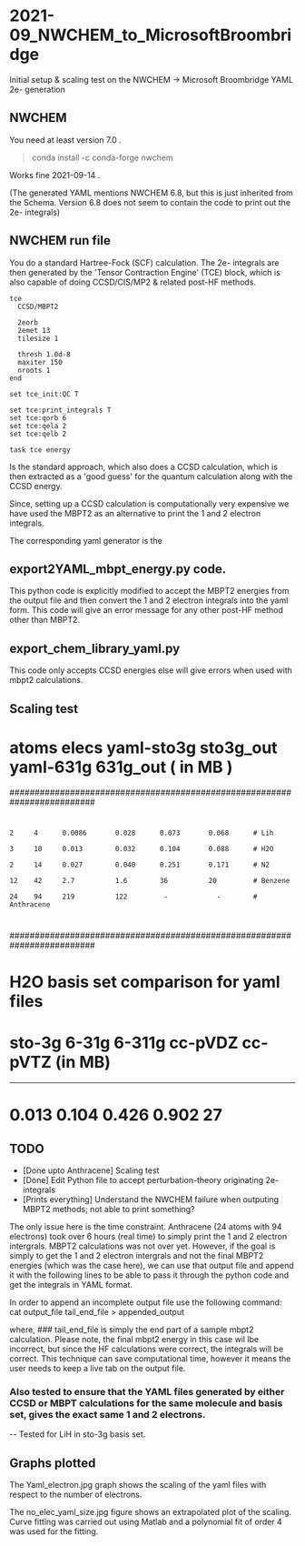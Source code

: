 # 2021-09_NWCHEM_to_MicrosoftBroombridge
Initial setup &amp; scaling test on the NWCHEM -> Microsoft Broombridge YAML 2e- generation

## NWCHEM

You need at least version 7.0 .

> conda install -c conda-forge nwchem

Works fine 2021-09-14 .

(The generated YAML mentions NWCHEM 6.8, but this is just inherited from the Schema. Version 6.8 does not seem to contain the code to print out the 2e- integrals)

## NWCHEM run file

You do a standard Hartree-Fock (SCF) calculation. 
The 2e- integrals are then generated by the 'Tensor Contraction Engine' (TCE) block, which is also capable of doing CCSD/CIS/MP2 & related post-HF methods. 

```
tce
  CCSD/MBPT2 

  2eorb
  2emet 13
  tilesize 1

  thresh 1.0d-8
  maxiter 150
  nroots 1  
end

set tce_init:QC T

set tce:print_integrals T
set tce:qorb 6       
set tce:qela 2 
set tce:qelb 2

task tce energy
```

Is the standard approach, which also does a CCSD calculation, which is then extracted as a 'good guess' for the quantum calculation along with the CCSD energy.

Since, setting up a CCSD calculation is computationally very expensive we have used the MBPT2 as an alternative to print the 1 and 2 electron integrals. 

The corresponding yaml generator is the 
## export2YAML_mbpt_energy.py code. 

This python code is explicitly modified to accept the MBPT2 energies from the output file and then convert the 1 and 2 electron integrals into the yaml form. 
This code will give an error message for any other post-HF method other than MBPT2.

## export_chem_library_yaml.py
This code only accepts CCSD energies else will give errors when used with mbpt2 calculations.


## Scaling test

# atoms  elecs  yaml-sto3g   sto3g_out  yaml-631g   631g_out  ( in MB )

#########################################################################
#
    2     4      0.0086       0.028      0.073       0.068      # Lih

    3     10     0.013        0.032      0.104       0.088      # H2O

    2     14     0.027        0.040      0.251       0.171      # N2

    12    42     2.7          1.6        36          20         # Benzene

    24    94     219          122         -            -        # Anthracene
#
#########################################################################

#

# H2O basis set comparison for yaml files

#  sto-3g  6-31g   6-311g   cc-pVDZ   cc-pVTZ  (in MB)
--------------------------------------------------
#   0.013  0.104   0.426    0.902      27


## TODO

 - [Done upto Anthracene] Scaling test
 - [Done] Edit Python file to accept perturbation-theory originating 2e- integrals
 - [Prints everything] Understand the NWCHEM failure when outputing MBPT2 methods; not able to print something?

The only issue here is the time constraint. 
Anthracene (24 atoms with 94 electrons) took over 6 hours (real time) to simply print the 1 and 2 electron intergrals. MBPT2 calculations was not over yet. 
However, if the goal is simply to get the 1 and 2 electron intergrals and not the final MBPT2 energies (which was the case here), we can use that output file and append it with the following lines to be able to pass it through the python code and get the integrals in YAML format. 

In order to append an incomplete output file use the following command:
cat output_file tail_end_file > appended_output 

where, ### tail_end_file is simply the end part of a sample mbpt2 calculation. Please note, the final mbpt2 energy in this case wil lbe incorrect, but since the HF calculations were correct, the integrals will be correct. 
This technique can save computational time, however it means the user needs to keep a live tab on the output file. 

### Also tested to ensure that the YAML files generated by either CCSD or MBPT calculations for the same molecule and basis set, gives the exact same 1 and 2 electrons.
-- Tested for LiH in sto-3g basis set.


## Graphs plotted

The Yaml_electron.jpg graph shows the scaling of the yaml files with respect to the number of electrons. 

The no_elec_yaml_size.jpg figure shows an extrapolated plot of the scaling. Curve fitting was carried out using Matlab and a polynomial fit of order 4 was used for the fitting. 
